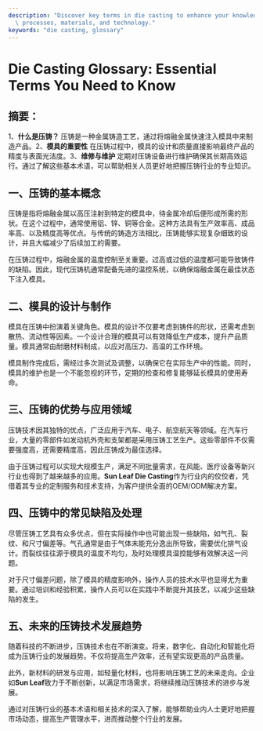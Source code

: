 ```yaml
---
description: "Discover key terms in die casting to enhance your knowledge in the industry. Understand\
  \ processes, materials, and technology."
keywords: "die casting, glossary"
---
```

# Die Casting Glossary: Essential Terms You Need to Know

## 摘要：

1、**什么是压铸？** 压铸是一种金属铸造工艺，通过将熔融金属快速注入模具中来制造产品。2、**模具的重要性** 在压铸过程中，模具的设计和质量直接影响最终产品的精度与表面光洁度。3、**维修与维护** 定期对压铸设备进行维护确保其长期高效运行。通过了解这些基本术语，可以帮助相关人员更好地把握压铸行业的专业知识。

## 一、压铸的基本概念

压铸是指将熔融金属以高压注射到特定的模具中，待金属冷却后便形成所需的形状。在这个过程中，通常使用铝、锌、铜等合金。这种方法具有生产效率高、成品率高、以及精度高等优点。与传统的铸造方法相比，压铸能够实现复杂细致的设计，并且大幅减少了后续加工的需要。

在压铸过程中，熔融金属的温度控制至关重要。过高或过低的温度都可能导致铸件的缺陷。因此，现代压铸机通常配备先进的温控系统，以确保熔融金属在最佳状态下注入模具。

## 二、模具的设计与制作

模具在压铸中扮演着关键角色。模具的设计不仅要考虑到铸件的形状，还需考虑到散热、流动性等因素。一个设计合理的模具可以有效降低生产成本，提升产品质量。模具通常由耐磨材料制成，以应对高压力、高温的工作环境。

模具制作完成后，需经过多次测试及调整，以确保它在实际生产中的性能。同时，模具的维护也是一个不能忽视的环节，定期的检查和修复能够延长模具的使用寿命。

## 三、压铸的优势与应用领域

压铸技术因其独特的优点，广泛应用于汽车、电子、航空航天等领域。在汽车行业，大量的零部件如发动机外壳和支架都是采用压铸工艺生产。这些零部件不仅需要强度高，还需要精度高，因此压铸成为最佳选择。

由于压铸过程可以实现大规模生产，满足不同批量需求，在风能、医疗设备等新兴行业也得到了越来越多的应用。**Sun Leaf Die Casting**作为行业内的佼佼者，凭借着其专业的定制服务和技术支持，为客户提供全面的OEM/ODM解决方案。

## 四、压铸中的常见缺陷及处理

尽管压铸工艺具有众多优点，但在实际操作中也可能出现一些缺陷，如气孔、裂纹、和尺寸偏差等。气孔通常是由于气体未能充分逸出所导致，需要优化排气设计。而裂纹往往源于模具的温度不均匀，及时处理模具温控能够有效解决这一问题。

对于尺寸偏差问题，除了模具的精度影响外，操作人员的技术水平也显得尤为重要。通过培训和经验积累，操作人员可以在实践中不断提升其技艺，以减少这些缺陷的发生。

## 五、未来的压铸技术发展趋势

随着科技的不断进步，压铸技术也在不断演变。将来，数字化、自动化和智能化将成为压铸行业的发展趋势。不仅将提高生产效率，还有望实现更高的产品质量。

此外，新材料的研发与应用，如轻量化材料，也将影响压铸工艺的未来走向。企业如**Sun Leaf**致力于不断创新，以满足市场需求，将继续推动压铸技术的进步与发展。

通过对压铸行业的基本术语和相关技术的深入了解，能够帮助业内人士更好地把握市场动态，提高生产管理水平，进而推动整个行业的发展。
